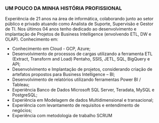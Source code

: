 ###  UM POUCO DA MINHA HISTÓRIA PROFISSIONAL
Experiência de 21 anos na área de informática, colaborando junto ao setor público e privado atuando como Analista de Suporte, Supervisão e Gestor de TI. 
Nos últimos 04 anos tenho dedicado ao desenvolvimento e implantação de Projetos de Business Intelligence (envolvendo ETL, DW e OLAP).
Conhecimento em:
- Conhecimento em Cloud -  GCP, Azure;
- Desenvolvimento de processos de cargas utilizando a ferramenta ETL (Extract, Transform and Load) Pentaho, SSIS, JETL, SQL, BigQuery e API;
- Desenvolvimento e Implantação de projetos, considerando criação de artefatos propostos para Business Intelligence – BI; 
- Desenvolvimento de relatórios utilizando ferramentas Power BI / Tableau;
- Experiência Banco de Dados Microsoft SQL Server, Teradata, MySQL e PostgreSQL; 
- Experiência em Modelagem de dados Multidimensional e transacional;
- Experiência com levantamento de requisitos e entendimento de negócios;
- Experiência com metodologia de trabalho SCRUM



